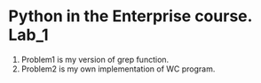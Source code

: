 # Python in the Enterprise course. Lab_1
1) Problem1 is my version of grep function. 
2) Problem2 is my own implementation of WC program.
